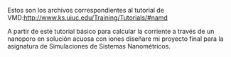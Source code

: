 Estos son los archivos correspondientes al tutorial de VMD:http://www.ks.uiuc.edu/Training/Tutorials/#namd

A partir de este tutorial básico para calcular la corriente a través de un nanoporo en solución acuosa con iones diseñare mi proyecto final para la asignatura de Simulaciones de Sistemas Nanométricos.

